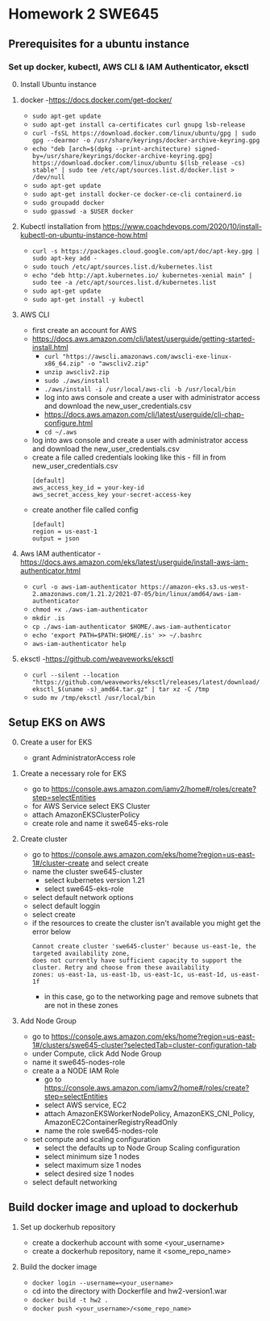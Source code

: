 # Homework 2 SWE645

## Prerequisites for a ubuntu instance
### Set up docker, kubectl, AWS CLI & IAM Authenticator, eksctl
0. Install Ubuntu instance
   
1. docker -https://docs.docker.com/get-docker/
   - ```sudo apt-get update```
   - ```sudo apt-get install ca-certificates curl gnupg lsb-release```
   - ```curl -fsSL https://download.docker.com/linux/ubuntu/gpg | sudo gpg --dearmor -o /usr/share/keyrings/docker-archive-keyring.gpg```
   - ```echo "deb [arch=$(dpkg --print-architecture) signed-by=/usr/share/keyrings/docker-archive-keyring.gpg] https://download.docker.com/linux/ubuntu $(lsb_release -cs) stable" | sudo tee /etc/apt/sources.list.d/docker.list > /dev/null```
   - ```sudo apt-get update```
   - ```sudo apt-get install docker-ce docker-ce-cli containerd.io```
   - ```sudo groupadd docker```
   - ```sudo gpasswd -a $USER docker```

2. Kubectl installation from https://www.coachdevops.com/2020/10/install-kubectl-on-ubuntu-instance-how.html
    - ```curl -s https://packages.cloud.google.com/apt/doc/apt-key.gpg | sudo apt-key add -```
    - ```sudo touch /etc/apt/sources.list.d/kubernetes.list```
    - ```echo "deb http://apt.kubernetes.io/ kubernetes-xenial main" | sudo tee -a /etc/apt/sources.list.d/kubernetes.list```
    - ```sudo apt-get update```
    - ```sudo apt-get install -y kubectl```

3. AWS CLI
    - first create an account for AWS
    - https://docs.aws.amazon.com/cli/latest/userguide/getting-started-install.html
        - ```curl "https://awscli.amazonaws.com/awscli-exe-linux-x86_64.zip" -o "awscliv2.zip"```
        - ```unzip awscliv2.zip```
        - ```sudo ./aws/install```
        - ```./aws/install -i /usr/local/aws-cli -b /usr/local/bin```
        - log into aws console and create a user with administrator access and download the new_user_credentials.csv
        - https://docs.aws.amazon.com/cli/latest/userguide/cli-chap-configure.html
        - ```cd ~/.aws```
   - log into aws console and create a user with administrator access and download the new_user_credentials.csv
   - create a file called credentials looking like this - fill in from new_user_credentials.csv
        ```
        [default]
        aws_access_key_id = your-key-id
        aws_secret_access_key your-secret-access-key
        ```
    - create another file called config
        ```
        [default]
        region = us-east-1
        output = json
        ```
  
4. Aws IAM authenticator -https://docs.aws.amazon.com/eks/latest/userguide/install-aws-iam-authenticator.html
    - ```curl -o aws-iam-authenticator https://amazon-eks.s3.us-west-2.amazonaws.com/1.21.2/2021-07-05/bin/linux/amd64/aws-iam-authenticator```
    - ```chmod +x ./aws-iam-authenticator```
    - ```mkdir .is```
    - ```cp ./aws-iam-authenticator $HOME/.aws-iam-authenticator```
    - ```echo 'export PATH=$PATH:$HOME/.is' >> ~/.bashrc```
    - ```aws-iam-authenticator help```

5. eksctl -https://github.com/weaveworks/eksctl
    - ```curl --silent --location "https://github.com/weaveworks/eksctl/releases/latest/download/eksctl_$(uname -s)_amd64.tar.gz" | tar xz -C /tmp```
    - ```sudo mv /tmp/eksctl /usr/local/bin```


## Setup EKS on AWS

0. Create a user for EKS
   - grant AdministratorAccess role
    
1. Create a necessary role for EKS
   - go to https://console.aws.amazon.com/iamv2/home#/roles/create?step=selectEntities
   - for AWS Service select EKS Cluster
   - attach AmazonEKSClusterPolicy
   - create role and name it swe645-eks-role
   
2. Create cluster
   - go to https://console.aws.amazon.com/eks/home?region=us-east-1#/cluster-create and select create
   - name the cluster swe645-cluster
      - select kubernetes version 1.21
      - select swe645-eks-role
   - select default network options
   - select default loggin
   - select create
   - if the resources to create the cluster isn't available you might get the error below
      ```
      Cannot create cluster 'swe645-cluster' because us-east-1e, the targeted availability zone,
      does not currently have sufficient capacity to support the cluster. Retry and choose from these availability
      zones: us-east-1a, us-east-1b, us-east-1c, us-east-1d, us-east-1f
      ```
     - in this case, go to the networking page and remove subnets that are not in these zones
   
3. Add Node Group
   - go to https://console.aws.amazon.com/eks/home?region=us-east-1#/clusters/swe645-cluster?selectedTab=cluster-configuration-tab
   - under Compute, click Add Node Group
   - name it swe645-nodes-role
   - create a a NODE IAM Role
      - go to https://console.aws.amazon.com/iamv2/home#/roles/create?step=selectEntities
      - select AWS service, EC2
      - attach AmazonEKSWorkerNodePolicy, AmazonEKS_CNI_Policy, AmazonEC2ContainerRegistryReadOnly
      - name the role swe645-nodes-role
   - set compute and scaling configuration
      - select the defaults up to Node Group Scaling configuration
      - select minimum size 1 nodes
      - select maximum size 1 nodes
      - select desired size 1 nodes
   - select default networking
    
## Build docker image and upload to dockerhub

1. Set up dockerhub repository
   - create a dockerhub account with some <your_username>
   - create a dockerhub repository, name it <some_repo_name>

1. Build the docker image
   - ```docker login --username=<your_username>```
   - cd into the directory with Dockerfile and hw2-version1.war
   - ```docker build -t hw2 .```
   - ```docker push <your_username>/<some_repo_name>```


## 
































